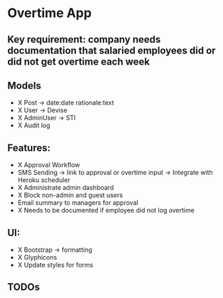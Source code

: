 # Overtime App

## Key requirement: company needs documentation that salaried employees did or did not get overtime each week

## Models
- X Post -> date:date rationale:text
- X User -> Devise
- X AdminUser -> STI
- X Audit log

## Features:
- X Approval Workflow
- SMS Sending -> link to approval or overtime input -> Integrate with Heroku scheduler
- X Administrate admin dashboard
- X Block non-admin and guest users
- Email summary to managers for approval
- X Needs to be documented if employee did not log overtime

## UI:
- X Bootstrap -> formatting
- X Glyphicons
- X Update styles for forms

## TODOs
